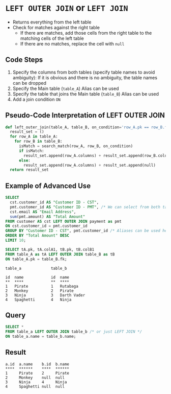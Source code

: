 # `LEFT OUTER JOIN` or `LEFT JOIN`

- Returns everything from the left table
- Check for matches against the right table
  - If there are matches, add those cells from the right table to the matching cells of the left table
  - If there are no matches, replace the cell with `null`

## Code Steps

1. Specify the columns from both tables (specify table names to avoid ambiguity): If it is obvious and there is no ambiguity, the table names can be dropped
1. Specify the Main table (`table_A`) Alias can be used
1. Specify the table that joins the Main table (`table_B`) Alias can be used
1. Add a join condition `ON`

## Pseudo-Code Interpretation of LEFT OUTER JOIN

```python
def left_outer_join(table_A, table_B, on_condition='row_A.pk == row_B.fk'):
  result_set = ()
  for row_A in table_A:
    for row_B in table_B:
      isMatch = search_match(row_A, row_B, on_condition)
      if isMatch:
        result_set.append(row_A.columns) + result_set.append(row_B.columns)
      else:
        result_set.append(row_A.columns) + result_set.append(null)
  return result_set
```

## Example of Advanced Use

```sql
SELECT
  cst.customer_id AS "Customer ID - CST",
  pmt.customer_id AS "Customer ID - PMT", /* We can select from both tables */
  cst.email AS "Email Address",
  sum(pmt.amount) AS "Total Amount"
FROM customer AS cst LEFT OUTER JOIN payment as pmt
ON cst.customer_id = pmt.customer_id
GROUP BY "Customer ID - CST", pmt.customer_id /* Aliases can be used here */
ORDER BY "Total Amount" DESC
LIMIT 10;
```

```sql
SELECT tA.pk, tA.colA1, tB.pk, tB.colB1
FROM table_A as tA LEFT OUTER JOIN table_B as tB
ON table_A.pk = table_B.fk;
```

```visual
table_a             table_b

id  name            id  name
**  ****            **  ****
1   Pirate          1   Rutabaga
2   Monkey          2   Pirate
3   Ninja           3   Darth Vader
4   Spaghetti       4   Ninja
```

## Query

```sql
SELECT *
FROM table_a LEFT OUTER JOIN table_b /* or just LEFT JOIN */
ON table_a.name = table_b.name;
```

## Result

```visual
a.id  a.name    b.id  b.name
****  ******    ****  ******
1     Pirate    2     Pirate
2     Monkey    null  null
3     Ninja     4     Ninja
4     Spaghetti null  null
```
